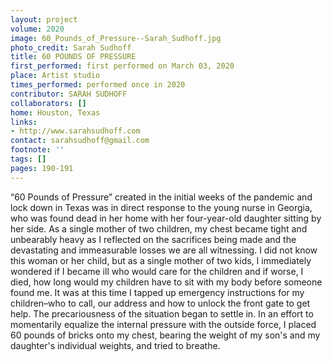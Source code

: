 ```yaml
---
layout: project
volume: 2020
image: 60_Pounds_of_Pressure--Sarah_Sudhoff.jpg
photo_credit: Sarah Sudhoff
title: 60 POUNDS OF PRESSURE
first_performed: first performed on March 03, 2020
place: Artist studio
times_performed: performed once in 2020
contributor: SARAH SUDHOFF
collaborators: []
home: Houston, Texas
links:
- http://www.sarahsudhoff.com
contact: sarahsudhoff@gmail.com
footnote: ''
tags: []
pages: 190-191
---
```




“60 Pounds of Pressure” created in the initial weeks of the pandemic and lock down in Texas was in direct response to the young nurse in Georgia, who was found dead in her home with her four-year-old daughter sitting by her side. As a single mother of two children, my chest became tight and unbearably heavy as I reflected on the sacrifices being made and the devastating and immeasurable losses we are all witnessing. I did not know this woman or her child, but as a single mother of two kids, I immediately wondered if I became ill who would care for the children and if worse, I died, how long would my children have to sit with my body before someone found me. It was at this time I tapped up emergency instructions for my children–who to call, our address and how to unlock the front gate to get help. The precariousness of the situation began to settle in. In an effort to momentarily equalize the internal pressure with the outside force, I placed 60 pounds of bricks onto my chest, bearing the weight of my son's and my daughter's individual weights, and tried to breathe.

